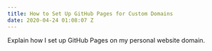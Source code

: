 ```yaml
---
title: How to Set Up GitHub Pages for Custom Domains
date: 2020-04-24 01:08:07 Z
---
```


Explain how I set up GitHub Pages on my personal website domain.
